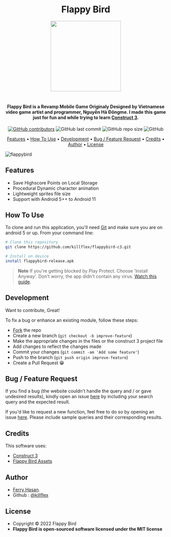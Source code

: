 <h1 align="center">Flappy Bird</h1>

<div align="center">
    <img src="https://upload.wikimedia.org/wikipedia/en/thumb/0/0a/Flappy_Bird_icon.png/220px-Flappy_Bird_icon.png" width="220">
</div>

#

<h4 align="center">Flappy Bird is a Revamp Mobile Game Originaly Designed by Vietnamese video game artist and programmer, Nguyễn Hà Đôngme. I made this game just for fun and while trying to learn <a href="https://www.construct.net/en" target="_blank">Construct 3</a>.</h4>

<div align="center">

  [![GitHub contributors](https://img.shields.io/github/contributors/killflex/flappybird-c3)](https://github.com/killflex/flappybird-c3/graphs/contributors)
  ![GitHub last commit](https://img.shields.io/github/last-commit/killflex/flappybird-c3)
  ![GitHub repo size](https://img.shields.io/github/repo-size/killflex/flappybird-c3)
  ![GitHub](https://img.shields.io/github/license/killflex/flappybird-c3)

</div>

<p align="center">
  <a href="#features">Features</a> •
  <a href="#how-to-use">How To Use</a> •
  <a href="#development">Development</a> •
  <a href="#bug--feature-request">Bug / Feature Request</a> •
  <a href="#credits">Credits</a> •
  <a href="#author">Author</a> •
  <a href="#license">License</a>
</p>

![flappybird](https://user-images.githubusercontent.com/97248773/208226462-dc5e737d-8862-4aad-9531-e66ebffb0d45.png)

## Features

* Save Highscore Points on Local Storage
* Procedural Dynamic character animation 
* Lightweight sprites file size 
* Support with Android 5++ to Android 11

## How To Use

To clone and run this application, you'll need [Git](https://git-scm.com) and make sure you are on android 5 or up. From your command line:

```bash
# Clone this repository
git clone https://github.com/killflex/flappybird-c3.git

# Install on device
install flappybird-release.apk
```
> **Note**
> If you're getting blocked by Play Protect. Choose 'Install Anyway'. Don't worry, the app didn't contain any virus. [Watch this guide](https://youtu.be/Y8X16ve1Y2I).

## Development
Want to contribute, Great!

To fix a bug or enhance an existing module, follow these steps:

- [Fork](https://github.com/killflex/unipin-parody/fork) the repo 
- Create a new branch (`git checkout -b improve-feature`)
- Make the appropriate changes in the files or the construct 3 project file
- Add changes to reflect the changes made
- Commit your changes (`git commit -am 'Add some feature'`)
- Push to the branch (`git push origin improve-feature`)
- Create a Pull Request 😁

## Bug / Feature Request

If you find a bug (the website couldn't handle the query and / or gave undesired results), kindly open an issue [here](https://github.com/killflex/flappybird-c3/issues/new) by including your search query and the expected result.

If you'd like to request a new function, feel free to do so by opening an issue [here](https://github.com/killflex/flappybird-c3/issues/new). Please include sample queries and their corresponding results.

## Credits

This software uses:

- [Construct 3](https://www.construct.net/en)
- [Flappy Bird Assets](https://github.com/samuelcust/flappy-bird-assets)

## Author

- <a href="http://killflex.github.io">Ferry Hasan</a>.
- Github : <a href="https://github.com/killflex"> @killflex</a>

## License
- Copyright © 2022 Flappy Bird
- **Flappy Bird is open-sourced software licensed under the MIT license**
